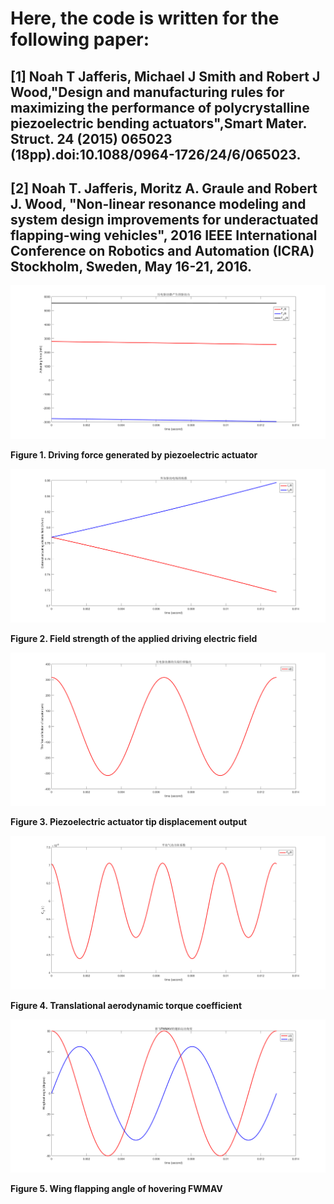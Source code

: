 # Here, the code is written for the following paper:

## [1] Noah T Jafferis, Michael J Smith and Robert J Wood,"Design and manufacturing rules for maximizing the performance of polycrystalline piezoelectric bending actuators",Smart Mater. Struct. 24 (2015) 065023 (18pp).doi:10.1088/0964-1726/24/6/065023.

## [2] Noah T. Jafferis, Moritz A. Graule and Robert J. Wood, "Non-linear resonance modeling and system design improvements for underactuated flapping-wing vehicles", 2016 IEEE International Conference on Robotics and Automation (ICRA) Stockholm, Sweden, May 16-21, 2016.


![Driving force generated by piezoelectric actuator](https://github.com/xijunke/PiezoelectricActuator_for_FWMAV/blob/master/DesignManufacturing_nonlinear_rules_PZTActuator/pic_eps_png/Driving_force_generated_by_piezoelectric_actuator.png)

**Figure 1. Driving force generated by piezoelectric actuator**

![Field strength of the applied driving electric field](https://github.com/xijunke/PiezoelectricActuator_for_FWMAV/blob/master/DesignManufacturing_nonlinear_rules_PZTActuator/pic_eps_png/Field_strength_of_the_applied_driving_electric_field.png)

**Figure 2. Field strength of the applied driving electric field**

![Piezoelectric actuator tip displacement output](https://github.com/xijunke/PiezoelectricActuator_for_FWMAV/blob/master/DesignManufacturing_nonlinear_rules_PZTActuator/pic_eps_png/Piezoelectric_actuator_tip_displacement_output.png)

**Figure 3. Piezoelectric actuator tip displacement output**

![Translational aerodynamic torque coefficient](https://github.com/xijunke/PiezoelectricActuator_for_FWMAV/blob/master/DesignManufacturing_nonlinear_rules_PZTActuator/pic_eps_png/Translational_aerodynamic_torque_coefficient.png)

**Figure 4. Translational aerodynamic torque coefficient**

![Wing flapping angle of hovering FWMAV](https://github.com/xijunke/PiezoelectricActuator_for_FWMAV/blob/master/DesignManufacturing_nonlinear_rules_PZTActuator/pic_eps_png/Wing_flapping_angle_of_hovering_FWMAV.png)

**Figure 5. Wing flapping angle of hovering FWMAV**




